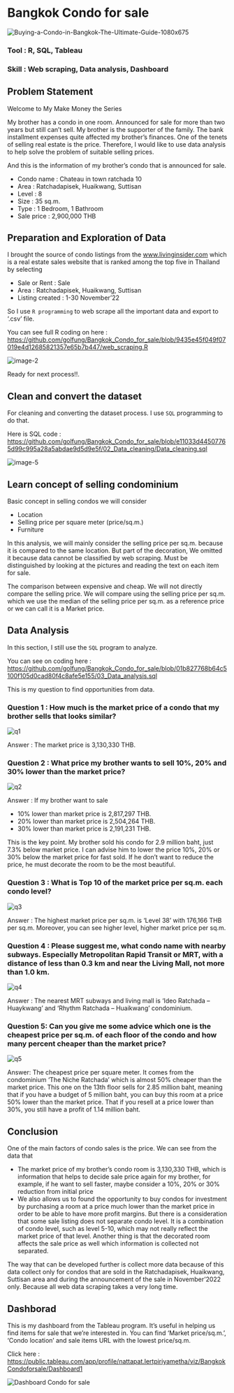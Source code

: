 # Bangkok Condo for sale

![Buying-a-Condo-in-Bangkok-The-Ultimate-Guide-1080x675](https://user-images.githubusercontent.com/77894515/226301295-c33190ec-3cbd-4820-bc70-775f59bcaacc.jpg)


### Tool : R, SQL, Tableau     
### Skill : Web scraping, Data analysis, Dashboard

## Problem Statement

Welcome to My Make Money the Series

My brother has a condo in one room. Announced for sale for more than two years but still can’t sell. My brother is the supporter of the family. The bank installment expenses quite affected my brother’s finances. One of the tenets of selling real estate is the price. Therefore, I would like to use data analysis to help solve the problem of suitable selling prices.

And this is the information of my brother’s condo that is announced for sale.

- Condo name : Chateau in town ratchada 10
- Area : Ratchadapisek, Huaikwang, Suttisan
- Level : 8
- Size : 35 sq.m.
- Type : 1 Bedroom, 1 Bathroom
- Sale price : 2,900,000 THB

## Preparation and Exploration of Data

I brought the source of condo listings from the www.livinginsider.com which is a real estate sales website that is ranked among the top five in Thailand by selecting

- Sale or Rent : Sale
- Area : Ratchadapisek, Huaikwang, Suttisan
- Listing created : 1-30 November’22

So I use `R programming` to web scrape all the important data and export to ‘.csv’ file.

You can see full R coding on here : https://github.com/golfung/Bangkok_Condo_for_sale/blob/9435e45f049f07019e4d12685821357e65b7b447/web_scraping.R

![image-2](https://user-images.githubusercontent.com/77894515/226307913-235ab91d-574a-43a4-88c1-859cc4d1049a.png)

Ready for next process!!.

## Clean and convert the dataset

For cleaning and converting the dataset process. I use `SQL` programming to do that.

Here is SQL code : https://github.com/golfung/Bangkok_Condo_for_sale/blob/e11033d44507765d99c995a28a5abdae9d5d9e5f/02_Data_cleaning/Data_cleaning.sql

![image-5](https://user-images.githubusercontent.com/77894515/226312622-6e8286d7-b5ac-4d7e-83ae-caa9c5291c8d.png)

## Learn concept of selling condominium

Basic concept in selling condos we will consider

- Location
- Selling price per square meter (price/sq.m.)
- Furniture

In this analysis, we will mainly consider the selling price per sq.m. because it is compared to the same location. But part of the decoration, We omitted it because data cannot be classified by web scraping. Must be distinguished by looking at the pictures and reading the text on each item for sale.

The comparison between expensive and cheap. We will not directly compare the selling price. We will compare using the selling price per sq.m. which we use the median of the selling price per sq.m. as a reference price or we can call it is a Market price.

## Data Analysis

In this section, I still use the `SQL` program to analyze.

You can see on coding here : https://github.com/golfung/Bangkok_Condo_for_sale/blob/01b827768b64c5100f105d0cad80f4c8afe5e155/03_Data_analysis.sql

This is my question to find opportunities from data.

### Question 1 : How much is the market price of a condo that my brother sells that looks similar?

![q1](https://user-images.githubusercontent.com/77894515/226314289-958f1e9c-93b9-47c1-8bd4-b9a897e8939b.png)

Answer : The market price is 3,130,330 THB.

### Question 2 : What price my brother wants to sell 10%, 20% and 30% lower than the market price?

![q2](https://user-images.githubusercontent.com/77894515/226314413-7bd8402a-5555-43f7-96df-f4a9b8edf2b3.png)

Answer : If my brother want to sale

- 10% lower than market price is 2,817,297 THB.
- 20% lower than market price is 2,504,264 THB.
- 30% lower than market price is 2,191,231 THB.

This is the key point. My brother sold his condo for 2.9 million baht, just 7.3% below market price. I can advise him to lower the price 10%, 20% or 30% below the market price for fast sold. If he don’t want to reduce the price, he must decorate the room to be the most beautiful.

### Question 3 : What is Top 10 of the market price per sq.m. each condo level?

![q3](https://user-images.githubusercontent.com/77894515/226314644-0c9017f7-396f-43c4-bada-47619bf1e3ce.png)

Answer : The highest market price per sq.m. is ‘Level 38’ with 176,166 THB per sq.m. Moreover, you can see higher level, higher market price per sq.m.

### Question 4 : Please suggest me, what condo name with nearby subways. Especially Metropolitan Rapid Transit or MRT, with a distance of less than 0.3 km and near the Living Mall, not more than 1.0 km.

![q4](https://user-images.githubusercontent.com/77894515/226314758-3da08c41-744d-49a0-8372-0ea9c5dadf7e.png)

Answer : The nearest MRT subways and living mall is ‘Ideo Ratchada – Huaykwang’ and ‘Rhythm Ratchada – Huaikwang’ condominium.

### Question 5: Can you give me some advice which one is the cheapest price per sq.m. of each floor of the condo and how many percent cheaper than the market price?

![q5](https://user-images.githubusercontent.com/77894515/226314901-795174a8-7420-4f73-9e39-951c6234a88d.png)

Answer: The cheapest price per square meter. It comes from the condominium ‘The Niche Ratchada’ which is almost 50% cheaper than the market price. This one on the 13th floor sells for 2.85 million baht, meaning that if you have a budget of 5 million baht, you can buy this room at a price 50% lower than the market price. That if you resell at a price lower than 30%, you still have a profit of 1.14 million baht.

## Conclusion

One of the main factors of condo sales is the price. We can see from the data that

- The market price of my brother’s condo room is 3,130,330 THB, which is information that helps to decide sale price again for my brother, for example, if he want to sell faster, maybe consider a 10%, 20% or 30% reduction from initial price
- We also allows us to found the opportunity to buy condos for investment by purchasing a room at a price much lower than the market price in order to be able to have more profit margins.
But there is a consideration that some sale listing does not separate condo level. It is a combination of condo level, such as level 5-10, which may not really reflect the market price of that level. Another thing is that the decorated room affects the sale price as well which information is collected not separated.

The way that can be developed further is collect more data because of this data collect only for condos that are sold in the Ratchadapisek, Huaikwang, Suttisan area and during the announcement of the sale in November’2022 only. Because all web data scraping takes a very long time.

## Dashborad

This is my dashboard from the Tableau program. It’s useful in helping us find items for sale that we’re interested in. You can find ‘Market price/sq.m.’, ‘Condo location’ and sale items URL with the lowest price/sq.m.

Click here : https://public.tableau.com/app/profile/nattapat.lertpiriyametha/viz/BangkokCondoforsale/Dashboard1

![Dashboard Condo for sale](https://user-images.githubusercontent.com/77894515/226315248-5ee14cef-dbb0-42c7-a5da-f1a6b48adfd1.png)



